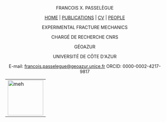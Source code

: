 <center>
FRANCOIS X. PASSELÈGUE

<a href="test.html">HOME</a> | <a href="publications.html">PUBLICATIONS</a> | <a href="cv.html">CV</a> | <a href="people.html">PEOPLE</a>

<table> <tr>
<td> <img src="me.jpg" width="112" height="112" alt="meh"/> </td>

 
EXPERIMENTAL FRACTURE MECHANICS

 
CHARGÉ DE RECHERCHE CNRS

 
GÉOAZUR

UNIVERSITÉ DE CÔTE D'AZUR

E-mail: francois.passelegue@geoazur.unice.fr
ORCID: 0000-0002-4217-9817
